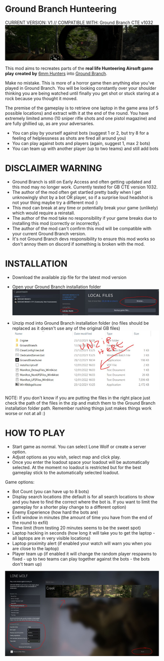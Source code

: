 # Ground Branch Hunteering

CURRENT VERSION: V1    //    COMPATIBLE WITH: Ground Branch CTE v1032
![Alt text](images/gb_hunteeringlogo.jpg?raw=true "hunteering")

This mod aims to recreates parts of the **real life Hunteering Airsoft game play created by** [6mm Hunters](https://www.youtube.com/channel/UC8fCbqHHeikMv2nwcWNJLVQ) into [Ground Branch](https://store.steampowered.com/app/16900/GROUND_BRANCH).

Make no mistake. This is more of a horror game then anything else you've played in Ground Branch.
You will be looking constantly over your shoulder thinking you are being watched until finally you get shot or stuck staring at a rock because you thought it moved.

The premise of the gameplay is to retrieve one laptop in the game area (of 5 possible locations) and extract with it at the end of the round.
You have extremely limited ammo (10 sniper rifle shots and one pistol magazine) and are fully ghillied up, as are your adversaries.

- You can play by yourself against bots (suggest 1 or 2, but try 8 for a feeling of helplessness as shots are fired all around you)
- You can play against bots and players (again, suggest 1, max 2 bots)
- You can team up with another player (up to two teams) and still add bots

# DISCLAIMER WARNING
- Ground Branch is still on Early Access and often getting updated and this mod may no longer work. Currently tested for GB CTE version 1032.
- The author of the mod often get startled pretty badly when I get unknowingly shot by a bot OR player, so if a surprise loud headshot is not your thing maybe try a different mod :)
- This mod can break at any time or potentially break your game (unlikely) which would require a reinstall.
- The author of the mod take no responsibility if your game breaks due to installing this mod (correctly or incorrectly).
- The author of the mod can't confirm this mod will be compatible with your current Ground Branch version.
- It's not Ground Branch devs responsibility to ensure this mod works so don't annoy them on discord if something is broken with the mod.


# INSTALLATION

- Download the available zip file for the latest mod version
- Open your Ground Branch installation folder
![Alt text](images/gb_folder.JPG?raw=true "hunteering")

- Unzip mod into Ground Branch installation folder (no files should be replaced as it doesn't use any of the original GB files)
![Alt text](images/gb_unzip.JPG?raw=true "hunteering")

NOTE: If you don't know if you are putting the files in the right place just check the path of the files in the zip and match them to the Ground Branch installation folder path. Remember rushing things just makes things work worse or not at all :)


# HOW TO PLAY

- Start game as normal. You can select Lone Wolf or create a server option.
- Adjust options as you wish, select map and click play.
- Once you enter the loadout space your loadout will be automatically selected. At the moment no loadout is restricted but for the best gameplay stick to the automatically selected loadout.

Game options:
- Bot Count (you can have up to 8 bots)
- Display search locations (the default is for all search locations to show and you have to find the correct where the bot is. If you want to limit the gameplay for a shorter play change to a different option)
- Enemy Experience (how hard the bots are)
- Exfil window in minutes (the amount of time you have from the end of the round to exfil)
- Time limit (from testing 20 minutes seems to be the sweet spot)
- Laptop hacking in seconds (how long it will take you to get the laptop - all laptops are in very visible locations)
- Laptop proximity alert (if enabled your watch will warn you when you are close to the laptop)
- Player team up (if enabled it will change the random player respawns to fixed - up to two teams can play together against the bots - the bots don't team up)

![Alt text](images/gb_hunteering.JPG?raw=true "hunteering")
